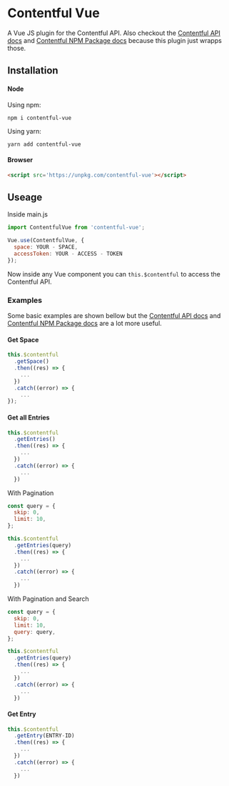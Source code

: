 # Contentful Vue
A Vue JS plugin for the Contentful API. 
Also checkout the [Contentful API docs][1] and [Contentful NPM Package docs][2] because this plugin just wrapps those.

## Installation
#### Node
Using npm:

```
npm i contentful-vue
```

Using yarn:

```
yarn add contentful-vue
```

#### Browser

```html
<script src='https://unpkg.com/contentful-vue'></script>
```

## Useage
Inside main.js
```javascript
import ContentfulVue from 'contentful-vue';

Vue.use(ContentfulVue, {
  space: YOUR - SPACE,
  accessToken: YOUR - ACCESS - TOKEN
});
```
Now inside any Vue component you can `this.$contentful` to access the Contentful API.

### Examples
Some basic examples are shown bellow but the [Contentful API docs][1] and [Contentful NPM Package docs][2] are a lot more useful.

#### Get Space
``` javascript
this.$contentful
  .getSpace()
  .then((res) => {
    ...
  })
  .catch((error) => {
    ...
});
```

#### Get all Entries
```javascript
this.$contentful
  .getEntries()
  .then((res) => {
    ...
  })
  .catch((error) => {
    ...
  })
```
With Pagination
```javascript
const query = {
  skip: 0,
  limit: 10,
};

this.$contentful
  .getEntries(query)
  .then((res) => {
    ...
  })
  .catch((error) => {
    ...
  })
```
With Pagination and Search
```javascript
const query = {
  skip: 0,
  limit: 10,
  query: query,
};

this.$contentful
  .getEntries(query)
  .then((res) => {
    ...
  })
  .catch((error) => {
    ...
  })
```

#### Get Entry
```javascript
this.$contentful
  .getEntry(ENTRY-ID)
  .then((res) => {
    ...
  })
  .catch((error) => {
    ...
  })
```

[1]: https://www.contentful.com/developers/docs/references/content-delivery-api/
[2]:https://www.npmjs.com/package/contentful
